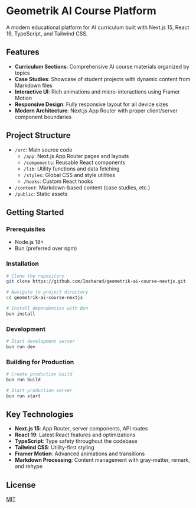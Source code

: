 # Geometrik AI Course Platform

A modern educational platform for AI curriculum built with Next.js 15, React 19, TypeScript, and Tailwind CSS.

## Features

- **Curriculum Sections**: Comprehensive AI course materials organized by topics
- **Case Studies**: Showcase of student projects with dynamic content from Markdown files
- **Interactive UI**: Rich animations and micro-interactions using Framer Motion
- **Responsive Design**: Fully responsive layout for all device sizes
- **Modern Architecture**: Next.js App Router with proper client/server component boundaries

## Project Structure

- `/src`: Main source code
  - `/app`: Next.js App Router pages and layouts
  - `/components`: Reusable React components
  - `/lib`: Utility functions and data fetching
  - `/styles`: Global CSS and style utilities
  - `/hooks`: Custom React hooks
- `/content`: Markdown-based content (case studies, etc.)
- `/public`: Static assets

## Getting Started

### Prerequisites

- Node.js 18+
- Bun (preferred over npm)

### Installation

```bash
# Clone the repository
git clone https://github.com/Imsharad/geometrik-ai-course-nextjs.git

# Navigate to project directory
cd geometrik-ai-course-nextjs

# Install dependencies with Bun
bun install
```

### Development

```bash
# Start development server
bun run dev
```

### Building for Production

```bash
# Create production build
bun run build

# Start production server
bun run start
```

## Key Technologies

- **Next.js 15**: App Router, server components, API routes
- **React 19**: Latest React features and optimizations
- **TypeScript**: Type safety throughout the codebase
- **Tailwind CSS**: Utility-first styling
- **Framer Motion**: Advanced animations and transitions
- **Markdown Processing**: Content management with gray-matter, remark, and rehype

## License

[MIT](LICENSE) 